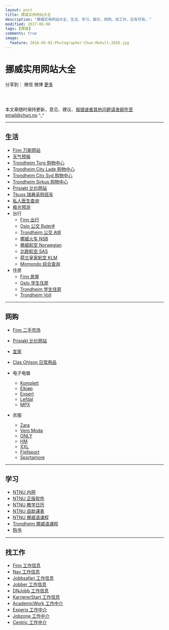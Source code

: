 ```yaml
---
layout: post
title: 挪威实用网站大全
description: "挪威实用网站大全，生活、学习、娱乐、网购、找工作，应有尽有。"
modified: 2017-08-08
tags: [挪威]
comments: true
image:
  feature: 2016-05-01-Photographer-Chun-Moholt-2016.jpg
---
```


# 挪威实用网站大全

<div id="ckepop">
<span class="jiathis_txt">分享到：</span>
<a class="jiathis_button_weixin">微信</a>
<a class="jiathis_button_tsina">微博</a>
<a href="http://www.jiathis.com/share?uid=2074997"  class="jiathis jiathis_txt jiathis_separator jtico jtico_jiathis" target="_blank">更多</a></div>
<script type="text/javascript" src="http://v3.jiathis.com/code/jia.js?uid=2074997" charset="utf-8"></script>


### &nbsp;

本文章随时保持更新，意见、建议、报错或者其他问题请发邮件至email@chun.no  ^_^

---

## 生活

+ <a href="http://finn.no" target="_blank">Finn 万能网站</a>
+ <a href="http://yr.no" target="_blank">天气预报</a>
+ <a href="http://trondheimtorg.no" target="_blank">Trondheim Torg 购物中心</a>
+ <a href="http://citylade.no" target="_blank">Trondheim City Lade 购物中心</a>
+ <a href="http://citysyd.no" target="_blank">Trondheim City Syd 购物中心</a>
+ <a href="http://sirkusshopping.no" target="_blank">Trondheim Sirkus 购物中心</a>
+ <a href="http://prisjakt.no" target="_blank">Prisjakt 比价网站</a>
+ <a href="https://tbuss.no/gratis-handletur-til-sverige/" target="_blank">Tbuss 瑞典采购班车</a>
+ <a href="https://www.legelisten.no/leger?q=trondheim" target="_blank">私人医生查询</a>
+ <a href="http://www.storm.no/nordlys/" target="_blank">极光预测</a>
+ 出行
    - <a href="https://www.finn.no/reise/" target="_blank">Finn 出行</a>
    - <a href="https://ruter.no/en/" target="_blank">Oslo 公交 Ruter#</a>
    - <a href="http://atb.no" target="_blank">Trondheim 公交 AtB</a>
    - <a href="http://nsb.no" target="_blank">挪威火车 NSB</a>
    - <a href="http://norwegian.no" target="_blank">挪威航空 Norwegian</a>
    - <a href="http://sas.no" target="_blank">北欧航空 SAS</a>
    - <a href="http://klm.no" target="_blank">荷兰皇家航空 KLM</a>
    - <a href="http://momondo.no" target="_blank">Momondo 综合查询</a>
+ 住房
    - <a href="https://www.finn.no/realestate/browse.html" target="_blank">Finn 房屋</a>
    - <a href="https://www.sio.no/en/" target="_blank">Oslo 学生住房</a>
    - <a href="http://sit.no" target="_blank">Trondheim 学生住房</a>
    - <a href="http://frost.no" target="_blank">Trondheim Voll</a>

---

## 网购

+ <a href="https://www.finn.no/bap/browse.html" target="_blank">Finn 二手市场</a>
+ <a href="http://prisjakt.no" target="_blank">Prisjakt 比价网站</a>
+ <a href="http://ikea.no" target="_blank">宜家</a>
+ <a href="http://www.clasohlson.com/no/" target="_blank">Clas Ohlson 日常用品</a>

+ 电子电器
    - <a href="http://komplett.no" target="_blank">Komplett</a>
    - <a href="http://elkjop.no" target="_blank">Elkjøp</a>
    - <a href="http://expert.no" target="_blank">Expert</a>
    - <a href="http://lefdal.com" target="_blank">Lefdal</a>
    - <a href="http://mpx.no" target="_blank">MPX</a>

+ 衣服
    - <a href="https://www.zara.com/no/en/" target="_blank">Zara</a>
    - <a href="https://www.veromoda.com/no/no/home" target="_blank">Vero Moda</a>
    - <a href="https://www.only.com/no/no/home" target="_blank">ONLY</a>
    - <a href="http://www.hm.com/no/" target="_blank">HM</a>
    - <a href="https://xxl.no" target="_blank">XXL</a>
    - <a href="https://fjellsport.no" target="_blank">Fjellsport</a>
    - <a href="https://sportamore.no" target="_blank">Sportamore</a>

---

## 学习

+ <a href="http://innsida.ntnu.no" target="_blank">NTNU 内网</a>
+ <a href="https://software.ntnu.no" target="_blank">NTNU 正版软件</a>
+ <a href="http://www.ntnu.edu/studies/academiccalendar" target="_blank">NTNU 教学日历</a>
+ <a href="https://ntnu.1024.no" target="_blank">NTNU 自助课表</a>
+ <a href="https://www.ntnu.no/norskkurs" target="_blank">NTNU 挪威语课程</a>
+ <a href="https://www.trondheim.kommune.no/content/1117725482/Norskkurs" target="_blank">Trondheim 挪威语课程</a>
+ <a href="https://www.adlibris.com/no/" target="_blank">购书</a>

---

## 找工作

+ <a href="https://www.finn.no/job/browse.html" target="_blank">Finn 工作信息</a>
+ <a href="https://tjenester.nav.no/stillinger/forside" target="_blank">Nav 工作信息</a>
+ <a href="https://www.jobbsafari.no/" target="_blank">Jobbsafari 工作信息</a>
+ <a href="http://www.jobber.no/" target="_blank">Jobber 工作信息</a>
+ <a href="http://www.dnjobb.no/" target="_blank">DNJobb 工作信息</a>
+ <a href="https://karrierestart.no/jobb" target="_blank">KarriererStart 工作信息</a>
+ <a href="https://www.academicwork.no/" target="_blank">AcademicWork 工作中介</a>
+ <a href="https://www.experis.no/karriere/" target="_blank">Experis 工作中介</a>
+ <a href="https://jobzone.no/Ledige-stillinger/" target="_blank">Jobzone 工作中介</a>
+ <a href="http://www.centric.eu/NO/Default" target="_blank">Centric 工作中介</a>
